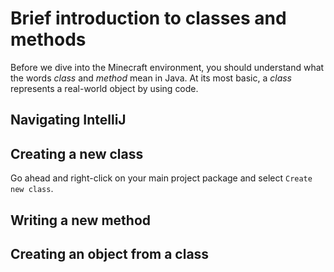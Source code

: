 # Brief introduction to classes and methods
Before we dive into the Minecraft environment, you should understand what the words _class_ and _method_ mean in Java. At its most basic, a _class_ represents a real-world object by using code.

## Navigating IntelliJ

## Creating a new class
Go ahead and right-click on your main project package and select `Create new class`.

## Writing a new method

## Creating an object from a class
